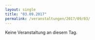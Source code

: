 ```yaml
---
layout: single
title: "03.09.2017"
permalink: /veranstaltungen/2017/09/03/
---
```


Keine Veranstaltung an diesem Tag.
